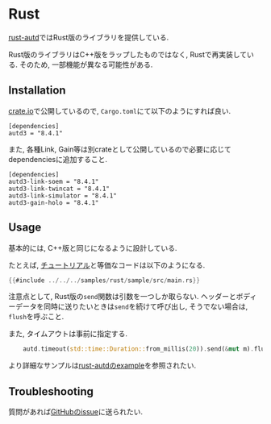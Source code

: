 # Rust

[rust-autd](https://github.com/shinolab/autd3/tree/master/rust)ではRust版のライブラリを提供している.

Rust版のライブラリはC++版をラップしたものではなく, Rustで再実装している.
そのため, 一部機能が異なる可能性がある.

## Installation

[crate.io](https://crates.io/crates/autd3)で公開しているので, `Cargo.toml`にて以下のようにすれば良い.

```
[dependencies]
autd3 = "8.4.1"
```

また, 各種Link, Gain等は別crateとして公開しているので必要に応じてdependenciesに追加すること.
```
[dependencies]
autd3-link-soem = "8.4.1"
autd3-link-twincat = "8.4.1"
autd3-link-simulator = "8.4.1"
autd3-gain-holo = "8.4.1"
```

## Usage

基本的には, C++版と同じになるように設計している.

たとえば, [チュートリアル](../Users_Manual/getting_started.md)と等価なコードは以下のようになる.

```rust
{{#include ../../../samples/rust/sample/src/main.rs}}
```

注意点として, Rust版の`send`関数は引数を一つしか取らない. 
ヘッダーとボディーデータを同時に送りたいときは`send`を続けて呼び出し, そうでない場合は, `flush`を呼ぶこと.

また, タイムアウトは事前に指定する.

```rust
    autd.timeout(std::time::Duration::from_millis(20)).send(&mut m).flush().unwrap();
```

より詳細なサンプルは[rust-autdのexample](https://github.com/shinolab/autd3/tree/master/rust/autd3-examples)を参照されたい.

## Troubleshooting

質問があれば[GitHubのissue](https://github.com/shinolab/autd3/issues)に送られたい.
